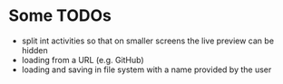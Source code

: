 # Some TODOs

- split int activities so that on smaller screens the live preview can be hidden
- loading from a URL (e.g. GitHub)
- loading and saving in file system with a name provided by the user